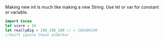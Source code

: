 Making new int is much like making a new String.
Use let or var for constant or variable.

``` Swift
import Cocoa
let score = 10
let reallyBig = 100_100_100 // = 100100100
//Swift ignore these underbar _

```